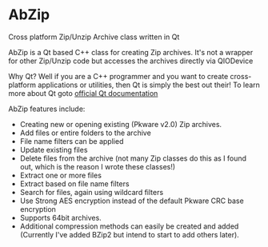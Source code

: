 # AbZip
Cross platform Zip/Unzip Archive class written in Qt

AbZip is a Qt based C++ class for creating Zip archives. It's not a wrapper for 
other Zip/Unzip code but accesses the archives directly via QIODevice

Why Qt?  Well if you are a C++ programmer and you want to create cross-platform
applications or utilities, then Qt is simply the best out their!
To learn more about Qt goto <a href="http://qt-project.org/doc/">official Qt documentation</a>

AbZip features include:
 - Creating new or opening existing (Pkware v2.0) Zip archives.
 - Add files or entire folders to the archive
 - File name filters can be applied
 - Update existing files
 - Delete files from the archive (not many Zip classes do this as I found out, which
 is the reason I wrote these classes!)
 - Extract one or more files
 - Extract based on file name filters
 - Search for files, again using wildcard filters
 - Use Strong AES encryption instead of the default Pkware CRC base encryption
 - Supports 64bit archives.
 - Additional compression methods can easily be created and added (Currently I've
 added BZip2 but intend to start to add others later).
 
 
